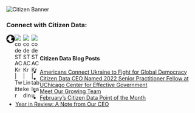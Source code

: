 ![Citizen Banner](https://citizendata.com/wp-content/uploads/sites/14/2020/03/CD-logo.svg)

### Connect with Citizen Data:
[<img align="left" alt="codeSTACKr.com" width="22px" src="https://raw.githubusercontent.com/iconic/open-iconic/master/svg/globe.svg" />][website]
[<img align="left" alt="codeSTACKr | Twitter" width="22px" src="https://cdn.jsdelivr.net/npm/simple-icons@v3/icons/twitter.svg" />][twitter]
[<img align="left" alt="codeSTACKr | LinkedIn" width="22px" src="https://cdn.jsdelivr.net/npm/simple-icons@v3/icons/linkedin.svg" />][linkedin]
[<img align="left" alt="codeSTACKr | tableau" width="22px" src="https://cdn.jsdelivr.net/npm/simple-icons@v3/icons/tableau.svg" />][tableau]

</br>
</br>

#### Citizen Data Blog Posts
<!-- BLOG-POST-LIST:START -->
- [Americans Connect Ukraine to Fight for Global Democracy](https://citizendata.com/news/new-poll-americans-connect-ukraine-to-fight-for-global-democracy/)
- [Citizen Data CEO Named 2022 Senior Practitioner Fellow at UChicago Center for Effective Government](https://citizendata.com/news/ceo-named-2022-senior-practitioner-fellow-at-uchicago-center-for-effective-government/)
- [Meet Our Growing Team](https://citizendata.com/news/meet-our-growing-team/)
- [February’s Citizen Data Point of the Month](https://citizendata.com/news/februarys-citizen-data-point-of-the-month/)
- [Year in Review: A Note from Our CEO](https://citizendata.com/news/year-in-review-a-note-from-our-ceo/)
<!-- BLOG-POST-LIST:END -->

[website]: https://citizendata.com/
[twitter]: https://twitter.com/CitizenData
[linkedin]: https://www.linkedin.com/company/citizen-data
[tableau]: https://public.tableau.com/profile/kyle.redfield#!/vizhome/MailBallotRequestsandProjections/DynamicProjections

